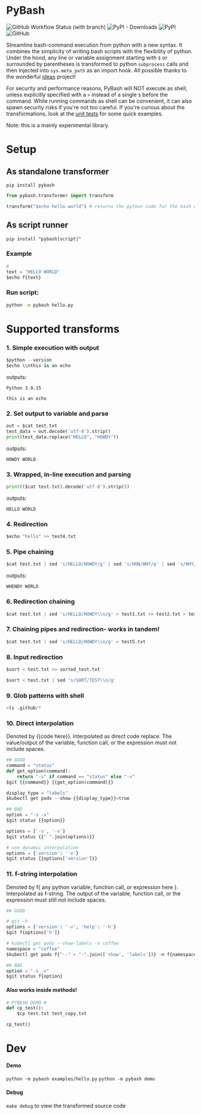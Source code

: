 # PyBash

![GitHub Workflow Status (with branch)](https://img.shields.io/github/actions/workflow/status/jaykv/pybash/python-app.yml?branch=main)
![PyPI - Downloads](https://img.shields.io/pypi/dm/pybash)
![PyPI](https://img.shields.io/pypi/v/pybash)
![GitHub](https://img.shields.io/github/license/jaykv/pybash)

Streamline bash-command execution from python with a new syntax. It combines the simplicity of writing bash scripts with the flexibility of python. Under the hood, any line or variable assignment starting with `$` or surrounded by parentheses is transformed to python `subprocess` calls and then injected into `sys.meta_path` as an import hook. All possible thanks to the wonderful [ideas](https://github.com/aroberge/ideas) project!

For security and performance reasons, PyBash will NOT execute as shell, unless explicitly specified with a `>` instead of a single `$` before the command. While running commands as shell can be convenient, it can also spawn security risks if you're not too careful. If you're curious about the transformations, look at the [unit tests](test_pybash.py) for some quick examples.

Note: this is a mainly experimental library.

# Setup

## As standalone transformer
`pip install pybash`


```python
from pybash.transformer import transform

transform("$echo hello world") # returns the python code for the bash command as string
```

## As script runner
`pip install "pybash[script]"`


### Example 
```py
#
text = "HELLO WORLD"
$echo f{text}
```

### Run script:
```bash
python -m pybash hello.py
```

# Supported transforms

### 1. Simple execution with output
```python
$python --version
$echo \\nthis is an echo
```
outputs:
```
Python 3.9.15

this is an echo
```

### 2. Set output to variable and parse
```python
out = $cat test.txt
test_data = out.decode('utf-8').strip()
print(test_data.replace("HELLO", "HOWDY"))
```
outputs:
```
HOWDY WORLD
```

### 3. Wrapped, in-line execution and parsing
```python
print(($cat test.txt).decode('utf-8').strip())
```
outputs:
```
HELLO WORLD
```

### 4. Redirection
```python
$echo "hello" >> test4.txt
```

### 5. Pipe chaining
```python
$cat test.txt | sed 's/HELLO/HOWDY/g' | sed 's/HOW/WHY/g' | sed 's/WHY/WHEN/g'
```
outputs:
```
WHENDY WORLD
```

### 6. Redirection chaining
```python
$cat test.txt | sed 's/HELLO/HOWDY\\n/g' > test1.txt >> test2.txt > test3.txt
```

### 7. Chaining pipes and redirection- works in tandem!
```python
$cat test.txt | sed 's/HELLO/HOWDY\\n/g' > test5.txt
```

### 8. Input redirection
```python
$sort < test.txt >> sorted_test.txt
```

```python
$sort < test.txt | sed 's/SORT/TEST\\n/g'
```
### 9. Glob patterns with shell
```python
>ls .github/*
```

### 10. Direct interpolation
Denoted by {{code here}}. Interpolated as direct code replace. The value/output of the variable, function call, or the expression must not include spaces.

```python
## GOOD
command = "status"
def get_option(command):
    return "-s" if command == "status" else "-v"
$git {{command}} {{get_option(command)}}

display_type = "labels"
$kubectl get pods --show-{{display_type}}=true

## BAD
option = "-s -v"
$git status {{option}}

options = ['-s', '-v']
$git status {{" ".join(options)}}

# use dynamic interpolation
options = {'version': '-v'}
$git status {{options['version']}}
```

### 11. f-string interpolation
Denoted by f{ any python variable, function call, or expression here }. Interpolated as f-string. The output of the variable, function call, or the expression must still not include spaces.

```python
## GOOD

# git -h
options = {'version': '-v', 'help': '-h'}
$git f{options['h']}

# kubectl get pods --show-labels -n coffee
namespace = "coffee"
$kubectl get pods f{"--" + "-".join(['show', 'labels'])} -n f{namespace}

## BAD
option = "-s -v"
$git status f{option}
```

#### Also works inside methods!
```python
# PYBASH DEMO #
def cp_test():
    $cp test.txt test_copy.txt

cp_test()
```

# Dev

#### Demo
`python -m pybash examples/hello.py`
`python -m pybash demo`

#### Debug
`make debug` to view the transformed source code
